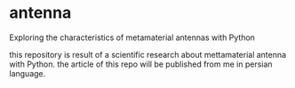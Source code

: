 # antenna
Exploring the characteristics of metamaterial antennas with Python


this repository is result of a scientific research about mettamaterial antenna with Python. the article of this repo will be published from me in persian language.

